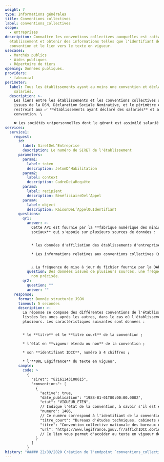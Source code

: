 ```yaml
---
weight: 7
type: Informations générales
title: Conventions collectives
label: conventions_collectives
scope:
  - entreprises
description: Connaître les conventions collectives auxquelles est rattaché un
  établissement et obtenir des informations telles que l'identifiant de la
  convention et le lien vers le texte en vigueur.
usecases:
  - Marchés publics
  - Aides publiques
  - Répertoire de tiers
opening: Données publiques.
providers:
  - fabsocial
perimeter:
  label: Tous les établissements ayant au moins une convention et déclaré des
    salariés.
  description: >-
    Les liens entre les établissements et les conventions collectives sont
    issues de la DSN, Déclaration Sociale Nominative, et le périmètre est donc
    restreint aux ✅ **établissements ayant déclaré des salariés** et ayant une
    convention. \

    ❌ Les sociétés unipersonnelles dont le gérant est assimilé salarié ne ressortent au travers de l'API, même si la société en question est rattachée à une convention collective.
services:
  service1:
    request:
      id:
        label: SiretDeL’Entreprise
        description: Le numéro de SIRET de l'établissement
      parameters:
        param1:
          label: token
          description: JetonD’Habilitation
        param2:
          label: context
          description: CadreDeLaRequête
        param3:
          label: recipient
          description: BénéficiaireDel’Appel
        param4:
          label: object
          description: RaisonDeL’AppelOuIdentifiant
      questions:
        qr1:
          answer: >-
            Cette API est fournie par la **fabrique numérique des ministères
            sociaux** qui s'appuie sur plusieurs sources de données : 


            * les données d'affiliation des établissements d'entreprise aux conventions sont **issues de la [DARES](https://dares.travail-emploi.gouv.fr/dares-etudes-et-statistiques/)**, direction d'études et statistiques du Ministère du Travail, publiées sur sur [data.gouv.fr](https://www.data.gouv.fr/fr/datasets/liste-des-conventions-collectives-par-entreprise-siret/) ;

            * Les informations relatives aux conventions collectives (numéro identifiant, titre, lien vers le texte légal, ...) sont issues de la base [KALI](https://www.data.gouv.fr/fr/datasets/kali-conventions-collectives-nationales/) **diffusée par la DILA**, Direction de l'information légale et administrative.


            ⚠️ La fréquence de mise à jour du fichier fournie par la DARES n'est pas précisée.
          question: Des données issues de plusieurs sources, une fréquence de mise à jour
            non précisée.
        qr2:
          question: ""
          answer: ""
    response:
      format: Donnée structurée JSON
      timeout: 5 secondes
      description: >-
        La réponse se compose des différentes conventions de l'établissement,
        listées les unes après les autres, dans le cas où l'établissement en a
        plusieurs. Les caractéristiques suivantes sont données : 


        * le **titre** et le **titre court** de la convention ;

        * l'état en **vigueur étendu ou non** de la convention ;

        * son **identifiant IDCC**, numéro à 4 chiffres ;

        * l'**URL Légifrance** du texte en vigueur.
      sample:
        code: >
          {
            "siret": "82161143100015",
            "conventions": [
              {
                "active": true,
                "date_publication": "1988-01-01T00:00:00.000Z",
                "etat": "VIGUEUR_ETEN",
                // Indique l'état de la convention, à savoir s'il est en vigueur étendu ("VIGUEUR_ETEN"), c'est à dire applicable obligatoirement par tous les employeurs de la branche ; ou bien en vigeur non étendu ("VIGUEUR"), obligatoire uniquement pour les employeurs signataires.
                "numero": 1486,
                // Ce numéro correspond à l'identifiant de la convention collective (IDCC).
                "titre_court": "Bureaux d'études techniques, cabinets d'ingénieurs-conseils et sociétés de conseils",
                "titre": "Convention collective nationale des bureaux d'études techniques, des cabinets d'ingénieurs-conseils et des sociétés de conseils du 15 décembre 1987. ",
                "url": "https://www.legifrance.gouv.fr/affichIDCC.do?idConvention=KALICONT000005635173"
                // Ce lien vous permet d'accéder au texte en vigueur de la convention collective sur Legifrance.
              }
            ]
          }
history: "##### 22/09/2020 Création de l'endpoint `conventions_collectives`"
---
```


